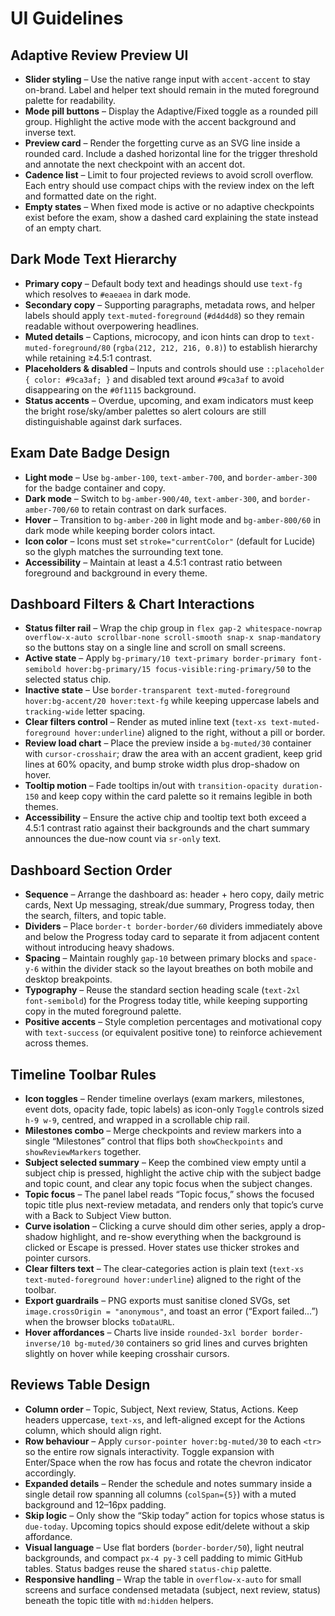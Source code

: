 # UI Guidelines

## Adaptive Review Preview UI

- **Slider styling** – Use the native range input with `accent-accent` to stay on-brand. Label and helper text should remain in the muted foreground palette for readability.
- **Mode pill buttons** – Display the Adaptive/Fixed toggle as a rounded pill group. Highlight the active mode with the accent background and inverse text.
- **Preview card** – Render the forgetting curve as an SVG line inside a rounded card. Include a dashed horizontal line for the trigger threshold and annotate the next checkpoint with an accent dot.
- **Cadence list** – Limit to four projected reviews to avoid scroll overflow. Each entry should use compact chips with the review index on the left and formatted date on the right.
- **Empty states** – When fixed mode is active or no adaptive checkpoints exist before the exam, show a dashed card explaining the state instead of an empty chart.

## Dark Mode Text Hierarchy

- **Primary copy** – Default body text and headings should use `text-fg` which resolves to `#eaeaea` in dark mode.
- **Secondary copy** – Supporting paragraphs, metadata rows, and helper labels should apply `text-muted-foreground` (`#d4d4d8`) so they remain readable without overpowering headlines.
- **Muted details** – Captions, microcopy, and icon hints can drop to `text-muted-foreground/80` (`rgba(212, 212, 216, 0.8)`) to establish hierarchy while retaining ≥4.5:1 contrast.
- **Placeholders & disabled** – Inputs and controls should use `::placeholder { color: #9ca3af; }` and disabled text around `#9ca3af` to avoid disappearing on the `#0f1115` background.
- **Status accents** – Overdue, upcoming, and exam indicators must keep the bright rose/sky/amber palettes so alert colours are still distinguishable against dark surfaces.

## Exam Date Badge Design

- **Light mode** – Use `bg-amber-100`, `text-amber-700`, and `border-amber-300` for the badge container and copy.
- **Dark mode** – Switch to `bg-amber-900/40`, `text-amber-300`, and `border-amber-700/60` to retain contrast on dark surfaces.
- **Hover** – Transition to `bg-amber-200` in light mode and `bg-amber-800/60` in dark mode while keeping border colors intact.
- **Icon color** – Icons must set `stroke="currentColor"` (default for Lucide) so the glyph matches the surrounding text tone.
- **Accessibility** – Maintain at least a 4.5:1 contrast ratio between foreground and background in every theme.

## Dashboard Filters & Chart Interactions

- **Status filter rail** – Wrap the chip group in `flex gap-2 whitespace-nowrap overflow-x-auto scrollbar-none scroll-smooth snap-x snap-mandatory` so the buttons stay on a single line and scroll on small screens.
- **Active state** – Apply `bg-primary/10 text-primary border-primary font-semibold hover:bg-primary/15 focus-visible:ring-primary/50` to the selected status chip.
- **Inactive state** – Use `border-transparent text-muted-foreground hover:bg-accent/20 hover:text-fg` while keeping uppercase labels and `tracking-wide` letter spacing.
- **Clear filters control** – Render as muted inline text (`text-xs text-muted-foreground hover:underline`) aligned to the right, without a pill or border.
- **Review load chart** – Place the preview inside a `bg-muted/30` container with `cursor-crosshair`; draw the area with an accent gradient, keep grid lines at 60% opacity, and bump stroke width plus drop-shadow on hover.
- **Tooltip motion** – Fade tooltips in/out with `transition-opacity duration-150` and keep copy within the card palette so it remains legible in both themes.
- **Accessibility** – Ensure the active chip and tooltip text both exceed a 4.5:1 contrast ratio against their backgrounds and the chart summary announces the due-now count via `sr-only` text.

## Dashboard Section Order

- **Sequence** – Arrange the dashboard as: header + hero copy, daily metric cards, Next Up messaging, streak/due summary, Progress today, then the search, filters, and topic table.
- **Dividers** – Place `border-t border-border/60` dividers immediately above and below the Progress today card to separate it from adjacent content without introducing heavy shadows.
- **Spacing** – Maintain roughly `gap-10` between primary blocks and `space-y-6` within the divider stack so the layout breathes on both mobile and desktop breakpoints.
- **Typography** – Reuse the standard section heading scale (`text-2xl font-semibold`) for the Progress today title, while keeping supporting copy in the muted foreground palette.
- **Positive accents** – Style completion percentages and motivational copy with `text-success` (or equivalent positive tone) to reinforce achievement across themes.

## Timeline Toolbar Rules

- **Icon toggles** – Render timeline overlays (exam markers, milestones, event dots, opacity fade, topic labels) as icon-only `Toggle` controls sized `h-9 w-9`, centred, and wrapped in a scrollable chip rail.
- **Milestones combo** – Merge checkpoints and review markers into a single “Milestones” control that flips both `showCheckpoints` and `showReviewMarkers` together.
- **Subject selected summary** – Keep the combined view empty until a subject chip is pressed, highlight the active chip with the subject badge and topic count, and clear any topic focus when the subject changes.
- **Topic focus** – The panel label reads “Topic focus,” shows the focused topic title plus next-review metadata, and renders only that topic’s curve with a Back to Subject View button.
- **Curve isolation** – Clicking a curve should dim other series, apply a drop-shadow highlight, and re-show everything when the background is clicked or Escape is pressed. Hover states use thicker strokes and pointer cursors.
- **Clear filters text** – The clear-categories action is plain text (`text-xs text-muted-foreground hover:underline`) aligned to the right of the toolbar.
- **Export guardrails** – PNG exports must sanitise cloned SVGs, set `image.crossOrigin = "anonymous"`, and toast an error (“Export failed…”) when the browser blocks `toDataURL`.
- **Hover affordances** – Charts live inside `rounded-3xl border border-inverse/10 bg-muted/30` containers so grid lines and curves brighten slightly on hover while keeping crosshair cursors.

## Reviews Table Design

- **Column order** – Topic, Subject, Next review, Status, Actions. Keep headers uppercase, `text-xs`, and left-aligned except for the Actions column, which should align right.
- **Row behaviour** – Apply `cursor-pointer hover:bg-muted/30` to each `<tr>` so the entire row signals interactivity. Toggle expansion with Enter/Space when the row has focus and rotate the chevron indicator accordingly.
- **Expanded details** – Render the schedule and notes summary inside a single detail row spanning all columns (`colSpan={5}`) with a muted background and 12–16px padding.
- **Skip logic** – Only show the “Skip today” action for topics whose status is `due-today`. Upcoming topics should expose edit/delete without a skip affordance.
- **Visual language** – Use flat borders (`border-border/50`), light neutral backgrounds, and compact `px-4 py-3` cell padding to mimic GitHub tables. Status badges reuse the shared `status-chip` palette.
- **Responsive handling** – Wrap the table in `overflow-x-auto` for small screens and surface condensed metadata (subject, next review, status) beneath the topic title with `md:hidden` helpers.
